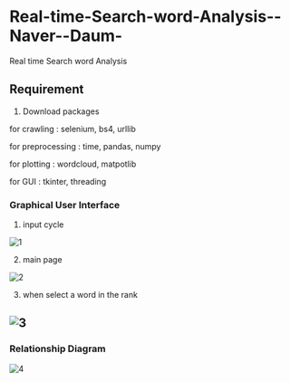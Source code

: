 # Real-time-Search-word-Analysis--Naver--Daum-
Real time Search word Analysis 

## Requirement
1. Download packages

for crawling : selenium, bs4, urllib

for preprocessing : time, pandas, numpy

for plotting : wordcloud, matpotlib

for GUI : tkinter, threading


### Graphical User Interface

1. input cycle

![1](https://user-images.githubusercontent.com/37610908/78633963-cbc4cf80-78dd-11ea-8b2d-00edda0cf755.png)

2. main page

![2](https://user-images.githubusercontent.com/37610908/78633960-cb2c3900-78dd-11ea-9b8e-c59834707a05.png)

3. when select a word in the rank

![3](https://user-images.githubusercontent.com/37610908/78633955-c9627580-78dd-11ea-8f4f-7b4e01b7a31e.png)
-----------------------------------------------------------------------------------------------------------

### Relationship Diagram

![4](https://user-images.githubusercontent.com/37610908/78633968-cc5d6600-78dd-11ea-883b-636c37a83474.png)

